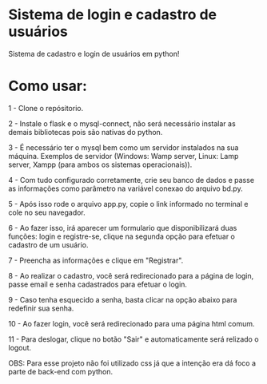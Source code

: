# Sistema de login e cadastro de usuários

Sistema de cadastro e login de usuários em python!

# Como usar:
1 - Clone o repósitorio.

2 - Instale o flask e o mysql-connect, não será necessário instalar as demais bibliotecas pois são nativas do python.

3 - É necessário ter o mysql bem como um servidor instalados na sua máquina. Exemplos de servidor (Windows: Wamp server, Linux: Lamp server, Xampp (para ambos os sistemas operacionais)).

4 - Com tudo configurado corretamente, crie seu banco de dados e passe as informações como parâmetro na variável conexao do arquivo bd.py.

5 - Após isso rode o arquivo app.py, copie o link informado no terminal e cole no seu navegador.

6 - Ao fazer isso, irá aparecer um formulario que disponibilizará duas funções: login e registre-se, clique na segunda opção para efetuar o cadastro de um usuário.

7 - Preencha as informações e clique em "Registrar".

8 - Ao realizar o cadastro, você será redirecionado para a página de login, passe email e senha cadastrados para efetuar o login.

9 - Caso tenha esquecido a senha, basta clicar na opção abaixo para redefinir sua senha.

10 - Ao fazer login, você será redirecionado para uma página html comum.

11 - Para deslogar, clique no botão "Sair" e automaticamente será relizado o logout.


OBS: Para esse projeto não foi utilizado css já que a intenção era dá foco a parte de back-end com python.
